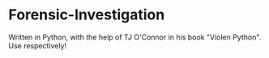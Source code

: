 # Forensic-Investigation
Written in Python, with the help of TJ O'Connor in his book "Violen Python". Use respectively! 
